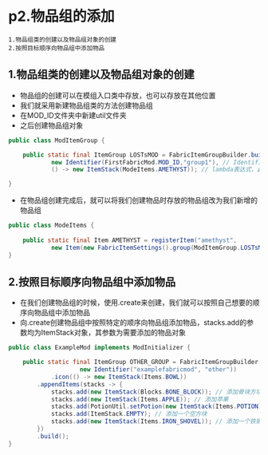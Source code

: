 # p2.物品组的添加

    1.物品组类的创建以及物品组对象的创建
    2.按照目标顺序向物品组中添加物品

## 1.物品组类的创建以及物品组对象的创建
- 物品组的创建可以在模组入口类中存放，也可以存放在其他位置
- 我们就采用新建物品组类的方法创建物品组
- 在MOD_ID文件夹中新建util文件夹
- 之后创建物品组对象
```java
public class ModItemGroup {

    public static final ItemGroup LOSTsMOD = FabricItemGroupBuilder.build( // 使用.build来创建物品组
            new Identifier(FirstFabricMod.MOD_ID,"group1"), // Identifier依旧需要两个参数
            () -> new ItemStack(ModeItems.AMETHYST)); // lambda表达式，此处使用我们新增物品当作该物品组的图标

}
```
- 在物品组创建完成后，就可以将我们创建物品时存放的物品组改为我们新增的物品组
```java
public class ModeItems {
    
    public static final Item AMETHYST = registerItem("amethyst",
            new Item(new FabricItemSettings().group(ModItemGroup.LOSTsMOD).maxCount(64)));
}
```

## 2.按照目标顺序向物品组中添加物品
- 在我们创建物品组的时候，使用.create来创建，我们就可以按照自己想要的顺序向物品组中添加物品
- 向.create创建物品组中按照特定的顺序向物品组添加物品，stacks.add的参数均为ItemStack对象，其参数为需要添加的物品对象
```java
public class ExampleMod implements ModInitializer {

    public static final ItemGroup OTHER_GROUP = FabricItemGroupBuilder.create(
                    new Identifier("examplefabricmod", "other"))
            .icon(() -> new ItemStack(Items.BOWL))
		.appendItems(stacks -> {
			stacks.add(new ItemStack(Blocks.BONE_BLOCK)); // 添加骨块方块
			stacks.add(new ItemStack(Items.APPLE)); // 添加苹果
			stacks.add(PotionUtil.setPotion(new ItemStack(Items.POTION), Potions.WATER)); // 添加一个装满水的水瓶
			stacks.add(ItemStack.EMPTY); // 添加一个空方块
			stacks.add(new ItemStack(Items.IRON_SHOVEL)); // 添加一个铁锹
		})
		.build();
}
```
